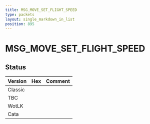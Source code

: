 ```yaml
---
title: MSG_MOVE_SET_FLIGHT_SPEED
type: packets
layout: single_markdown_in_list
position: 895
---
```


# MSG_MOVE_SET_FLIGHT_SPEED

## Status

Version | Hex | Comment
---------- | ---------- | ---------- 
Classic |  |  
TBC |  |  
WotLK |  |  
Cata |  |  
